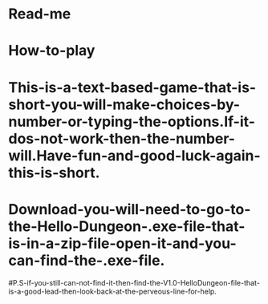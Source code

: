 # Read-me
# How-to-play
# This-is-a-text-based-game-that-is-short-you-will-make-choices-by-number-or-typing-the-options.If-it-dos-not-work-then-the-number-will.Have-fun-and-good-luck-again-this-is-short.
# Download-you-will-need-to-go-to-the-Hello-Dungeon-.exe-file-that-is-in-a-zip-file-open-it-and-you-can-find-the-.exe-file.
#P.S-if-you-still-can-not-find-it-then-find-the-V1.0-HelloDungeon-file-that-is-a-good-lead-then-look-back-at-the-perveous-line-for-help.
